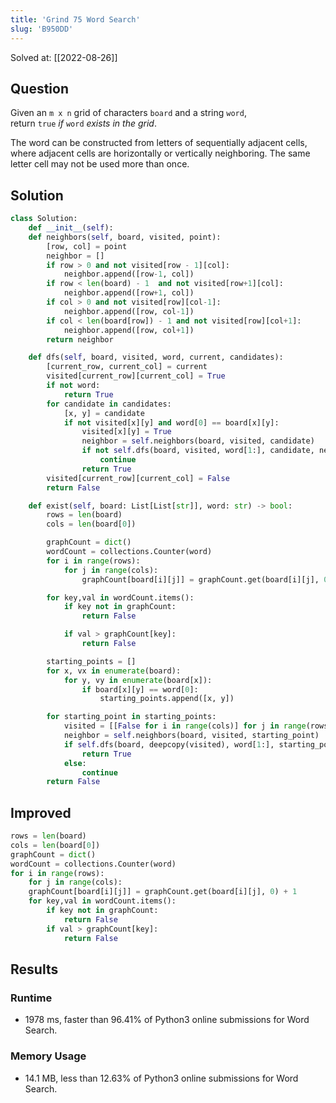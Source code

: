 ```yaml
---
title: 'Grind 75 Word Search'
slug: 'B950DD'
---
```


Solved at: [[2022-08-26]]

## Question

Given an `m x n` grid of characters `board` and a string `word`, return `true` *if* `word` *exists in the grid*.

The word can be constructed from letters of sequentially adjacent cells, where adjacent cells are horizontally or vertically neighboring. The same letter cell may not be used more than once.

## Solution

```python
class Solution:
    def __init__(self):
    def neighbors(self, board, visited, point):
        [row, col] = point
        neighbor = []
        if row > 0 and not visited[row - 1][col]:
            neighbor.append([row-1, col])
        if row < len(board) - 1  and not visited[row+1][col]:
            neighbor.append([row+1, col])
        if col > 0 and not visited[row][col-1]:
            neighbor.append([row, col-1])
        if col < len(board[row]) - 1 and not visited[row][col+1]:
            neighbor.append([row, col+1])
        return neighbor

    def dfs(self, board, visited, word, current, candidates):
        [current_row, current_col] = current
        visited[current_row][current_col] = True
        if not word:
            return True
        for candidate in candidates:
            [x, y] = candidate
            if not visited[x][y] and word[0] == board[x][y]:
                visited[x][y] = True
                neighbor = self.neighbors(board, visited, candidate)
                if not self.dfs(board, visited, word[1:], candidate, neighbor):
                    continue
                return True
        visited[current_row][current_col] = False
        return False

    def exist(self, board: List[List[str]], word: str) -> bool:
        rows = len(board)
        cols = len(board[0])

        graphCount = dict()
        wordCount = collections.Counter(word)
        for i in range(rows):
            for j in range(cols):
                graphCount[board[i][j]] = graphCount.get(board[i][j], 0) + 1

        for key,val in wordCount.items():
            if key not in graphCount:
                return False

            if val > graphCount[key]:
                return False

        starting_points = []
        for x, vx in enumerate(board):
            for y, vy in enumerate(board[x]):
                if board[x][y] == word[0]:
                    starting_points.append([x, y])

        for starting_point in starting_points:
            visited = [[False for i in range(cols)] for j in range(rows)]
            neighbor = self.neighbors(board, visited, starting_point)
            if self.dfs(board, deepcopy(visited), word[1:], starting_point, neighbor):
                return True
            else:
                continue
        return False
```

## Improved

```python
rows = len(board)
cols = len(board[0])
graphCount = dict()
wordCount = collections.Counter(word)
for i in range(rows):
    for j in range(cols):
    graphCount[board[i][j]] = graphCount.get(board[i][j], 0) + 1
    for key,val in wordCount.items():
        if key not in graphCount:
            return False
        if val > graphCount[key]:
            return False
```

## Results

### Runtime

- 1978 ms, faster than 96.41% of Python3 online submissions for Word Search.

### Memory Usage

- 14.1 MB, less than 12.63% of Python3 online submissions for Word Search.
